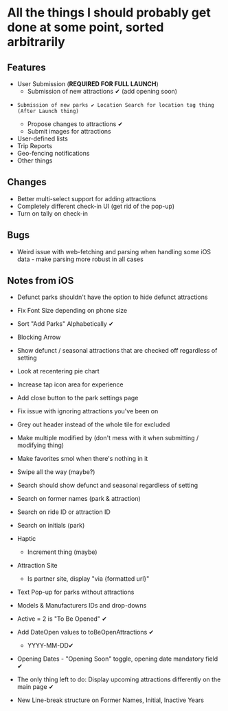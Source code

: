# All the things I should probably get done at some point, sorted arbitrarily

## Features
 - User Submission (**REQUIRED FOR FULL LAUNCH**)
    - Submission of new attractions ✔ (add opening soon)
-     Submission of new parks ✔ Location Search for location tag thing
      (After Launch thing)
    - Propose changes to attractions ✔
    - Submit images for attractions
 - User-defined lists
 - Trip Reports
 - Geo-fencing notifications
 - Other things

## Changes
 - Better multi-select support for adding attractions
 - Completely different check-in UI (get rid of the pop-up)
 - Turn on tally on check-in
 
## Bugs
 - Weird issue with web-fetching and parsing when handling some iOS data - make parsing more robust in all cases
 
## Notes from iOS
 - Defunct parks shouldn't have the option to hide defunct attractions
 - Fix Font Size depending on phone size
-  Sort "Add Parks" Alphabetically ✔
 - Blocking Arrow
 - Show defunct / seasonal attractions that are checked off regardless of setting
 - Look at recentering pie chart
 - Increase tap icon area for experience
 - Add close button to the park settings page
 - Fix issue with ignoring attractions you've been on
 - Grey out header instead of the whole tile for excluded
 - Make multiple modified by (don't mess with it when submitting / modifying thing)
 - Make favorites smol when there's nothing in it
 - Swipe all the way (maybe?)
 - Search should show defunct and seasonal regardless of setting
 - Search on former names (park & attraction)
 - Search on ride ID or attraction ID
 - Search on initials (park)
 - Haptic 
    - Increment thing (maybe)
 - Attraction Site
    - Is partner site, display "via {formatted url}"
 - Text Pop-up for parks without attractions
    
-  Models & Manufacturers IDs and drop-downs

 - Active = 2 is "To Be Opened" ✔
 - Add DateOpen values to toBeOpenAttractions ✔
   - YYYY-MM-DD✔
 - Opening Dates - "Opening Soon" toggle, opening date mandatory field ✔
-  The only thing left to do: Display upcoming attractions differently
   on the main page ✔
 
 - New Line-break structure on Former Names, Initial, Inactive Years